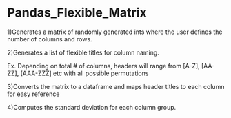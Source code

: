 # Pandas_Flexible_Matrix


1)Generates a matrix of randomly generated ints where the user defines the number of columns and rows.
 
2)Generates a list of flexible titles for column naming. 

Ex. Depending on total # of columns, headers will 
range from [A-Z], [AA-ZZ], [AAA-ZZZ] etc with all possible permutations 

3)Converts the matrix to a dataframe and maps header titles to each column for easy reference

4)Computes the standard deviation for each column group. 
